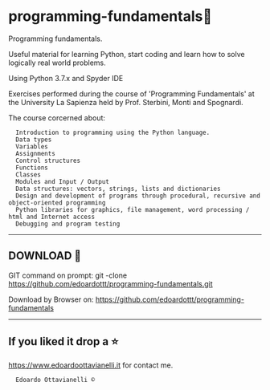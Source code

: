 # programming-fundamentals🧠
Programming fundamentals.

Useful material for learning Python, start coding and learn how to solve logically real world problems.

Using Python 3.7.x and Spyder IDE

Exercises performed during the course of 'Programming Fundamentals' at the University La Sapienza held by Prof. Sterbini, Monti and Spognardi.

The course corcerned about:

      Introduction to programming using the Python language. 
      Data types
      Variables
      Assignments
      Control structures
      Functions
      Classes
      Modules and Input / Output
      Data structures: vectors, strings, lists and dictionaries
      Design and development of programs through procedural, recursive and object-oriented programming
      Python libraries for graphics, file management, word processing / html and Internet access
      Debugging and program testing

-------------------------------------------------
DOWNLOAD 📡
-------------------------------------------------

GIT command on prompt: git -clone https://github.com/edoardottt/programming-fundamentals.git

Download by Browser on: https://github.com/edoardottt/programming-fundamentals

--------------------------
If you liked it drop a :star:
--------------------------

https://www.edoardoottavianelli.it for contact me.


      Edoardo Ottavianelli ©

